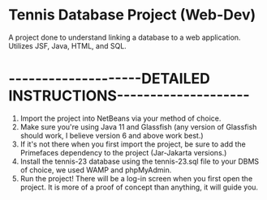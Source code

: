 # Tennis Database Project (Web-Dev)
 A project done to understand linking a database to a web application.
 Utilizes JSF, Java, HTML, and SQL. 

 # --------------------DETAILED INSTRUCTIONS--------------------

1. Import the project into NetBeans via your method of choice.
2. Make sure you're using Java 11 and Glassfish (any version of Glassfish should work, I believe version 6 and above work best.)
3. If it's not there when you first import the project, be sure to add the Primefaces dependency to the project (Jar-Jakarta versions.)
4. Install the tennis-23 database using the tennis-23.sql file to your DBMS of choice, we used WAMP and phpMyAdmin.
5. Run the project! There will be a log-in screen when you first open the project. It is more of a proof of concept than anything, it will guide you.

